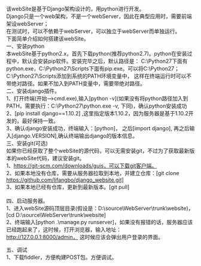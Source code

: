 该webSite是基于Django架构设计的，用python进行开发。<br>
Django只是一个web架构，不是一个webServer，因此在典型应用时，需要前端架设webServer；<br>
在测试时，可以不依赖于webServer，可以独立于webServer而单独运行。<br>
下面简单介绍如何搭建该webSite。<br>
一、安装python<br>
	本webSite基于python2.x，首先下载python(推荐python2.7)。python在安装过程中，默认会安装pip软件。安装完毕之后，默认路径是：
	C:\Python27下面有python.exe，C:\Python27\Scripts下面有pip.exe。可以将C:\Python27；C:\Python27\Scripts添加到系统的PATH环境变量中，
	这样在终端运行时可以不带绝对路径。如果不加入到PATH变量中，需要带绝对路径。<br>
二、安装django插件。<br>
	1、打开终端(开始-->cmd.exe),输入[python -v](如果没有将python路径加入到PATH，需要执行：C:\Python27\python.exe -v, 下同)，确认python安装成功<br>
	2、[pip install django==1.10.2] ,这里指定版本1.10.2，因为服务器是基于1.10.2开发的，最好保持一致。<br>
	3、确认django安装成功，终端输入：[python]， 之后[import django], 再之后输入[django.VERSION],确认终端输出django的版本信息。<br>
三、安装git(可选)<br>
	如果你已经获取了整个webSite的源代码，可以无需安装git，不过为了获取最新版本的webSite代码，建议安装git。<br>
	1、https://git-scm.com/downloads/guis，可以下载git客户端。<br>
	2、如果本地没有仓库，需要从服务器拉取到本地，并建立仓库：[git clone https://github.com/lifangbo/django_website.git]<br>
	3、如果本地已经有仓库，更新到最新版本。[git pull]<br>
<br>
四、启动服务器。<br>
	1、进入webSite源码顶层目录(假设是：D:\source\WebServer\trunk\website)，[cd D:\source\WebServer\trunk\website]<br>
	2、终端输入[python .\manage.py runserver]，如果没有报错的话，服务器应该已经跑起来了，这时候，打开浏览器，输入地址：<br>
	http://127.0.0.1:8000/admin， 这时候应该会弹出用户登录的界面。<br>

五、调试<br>
	1、下载fiddler，方便构建POST包。方便调试。<br>
